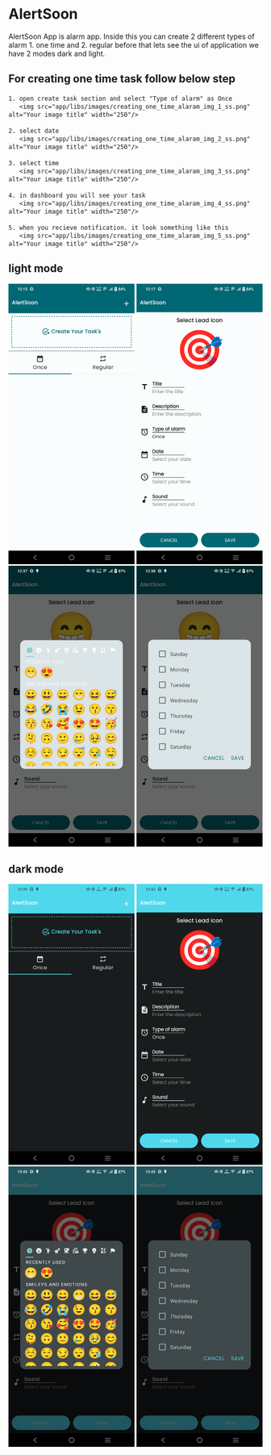 # AlertSoon
AlertSoon App is alarm app. Inside this you can create 2 different types of alarm 1. one time and 2. regular 
before that lets see the ui of application we have 2 modes dark and light.

## For creating one time task follow below step

    1. open create task section and select "Type of alarm" as Once
       <img src="app/libs/images/creating_one_time_alaram_img_1_ss.png" alt="Your image title" width="250"/>

    2. select date 
       <img src="app/libs/images/creating_one_time_alaram_img_2_ss.png" alt="Your image title" width="250"/>

    3. select time
       <img src="app/libs/images/creating_one_time_alaram_img_3_ss.png" alt="Your image title" width="250"/>

    4. in dashboard you will see your task
       <img src="app/libs/images/creating_one_time_alaram_img_4_ss.png" alt="Your image title" width="250"/>

    5. when you recieve notification. it look something like this  
       <img src="app/libs/images/creating_one_time_alaram_img_5_ss.png" alt="Your image title" width="250"/>

## light mode
   <img src="app/libs/images/dashboard_light_theme_ss.png" alt="Your image title" width="250"/> <img src="app/libs/images/create_task_light_theme_ss.png" alt="Your image title" width="250"/> <img src="app/libs/images/select_lead_icon_light_theme_ss.png" alt="Your image title" width="250"/> <img src="app/libs/images/select_days_light_theme_ss.png" alt="Your image title" width="250"/>
   
## dark mode
   <img src="app/libs/images/dashboard_dark_theme_ss.png" alt="Your image title" width="250"/> <img src="app/libs/images/create_task_dark_theme_ss.png" alt="Your image title" width="250"/> <img src="app/libs/images/select_lead_icon_dark_theme_ss.png" alt="Your image title" width="250"/> <img src="app/libs/images/select_days_dark_theme_ss.png" alt="Your image title" width="250"/>

   
